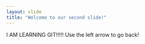 ```yaml
---
layout: slide
title: "Welcome to our second slide!"
---
```

I AM LEARNING GIT!!!!!
Use the left arrow to go back!
